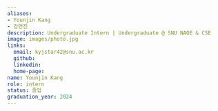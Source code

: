 ```yaml
---
aliases:
- Younjin Kang
- 강연진
description: Undergraduate Intern | Undergraduate @ SNU NAOE & CSE
image: images/photo.jpg
links:
  email: kyjstar42@snu.ac.kr
  github: 
  linkedin: 
  home-page: 
name: Younjin Kang
role: intern
status: 졸업
graduation_year: 2024
---
```


